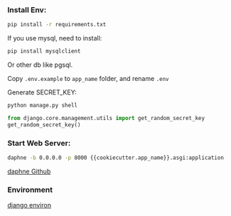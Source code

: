 ### Install Env:
```bash
pip install -r requirements.txt
```

If you use mysql, need to install:
```bash
pip install mysqlclient
```
Or other db like pgsql.

Copy `.env.example` to `app_name` folder, and rename `.env`

Generate SECRET_KEY:
```bash
python manage.py shell
```

```python
from django.core.management.utils import get_random_secret_key
get_random_secret_key()
```

### Start Web Server:
```bash
daphne -b 0.0.0.0 -p 8000 {{cookiecutter.app_name}}.asgi:application
```

[daphne Github](https://github.com/django/daphne)


### Environment
[django environ](https://django-environ.readthedocs.io/en/latest/#)